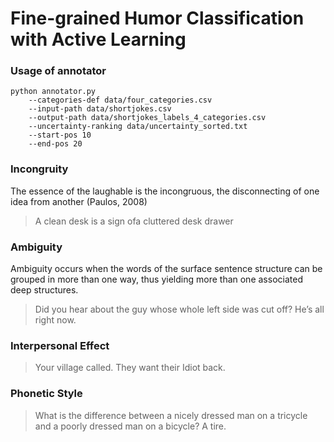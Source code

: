 # Fine-grained Humor Classification with Active Learning

### Usage of annotator
```
python annotator.py
    --categories-def data/four_categories.csv
    --input-path data/shortjokes.csv
    --output-path data/shortjokes_labels_4_categories.csv
    --uncertainty-ranking data/uncertainty_sorted.txt
    --start-pos 10
    --end-pos 20
```

### Incongruity

The essence of the laughable is the incongruous, the disconnecting of one idea from another (Paulos, 2008)
> A clean desk is a sign ofa cluttered desk drawer

### Ambiguity
Ambiguity occurs when the words of the surface sentence structure can be grouped in more than one way, thus yielding more than one associated deep structures.

> Did you hear about the guy whose whole left
side was cut off? He’s all right now.

### Interpersonal Effect

> Your village called. They want their Idiot back.

### Phonetic Style

> What is the difference between a nicely dressed
man on a tricycle and a poorly dressed man on a bicycle? A tire.
